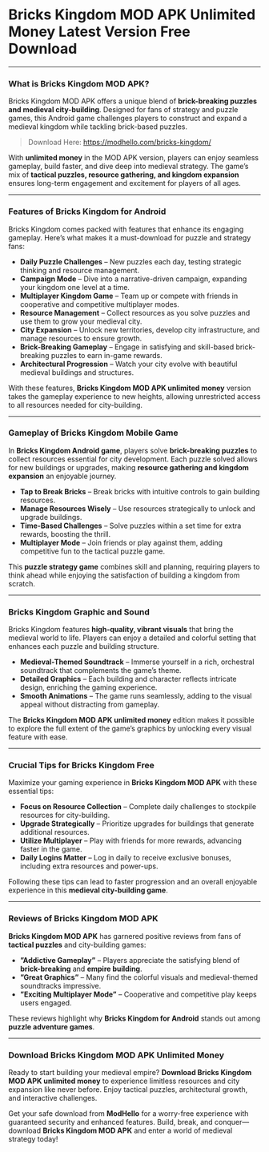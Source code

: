 # Bricks Kingdom MOD APK Unlimited Money Latest Version Free Download

---

### What is Bricks Kingdom MOD APK?

Bricks Kingdom MOD APK offers a unique blend of **brick-breaking puzzles and medieval city-building**. Designed for fans of strategy and puzzle games, this Android game challenges players to construct and expand a medieval kingdom while tackling brick-based puzzles.

>Download Here: https://modhello.com/bricks-kingdom/

With **unlimited money** in the MOD APK version, players can enjoy seamless gameplay, build faster, and dive deep into medieval strategy. The game’s mix of **tactical puzzles, resource gathering, and kingdom expansion** ensures long-term engagement and excitement for players of all ages.

---

### Features of Bricks Kingdom for Android

Bricks Kingdom comes packed with features that enhance its engaging gameplay. Here’s what makes it a must-download for puzzle and strategy fans:

- **Daily Puzzle Challenges** – New puzzles each day, testing strategic thinking and resource management.
- **Campaign Mode** – Dive into a narrative-driven campaign, expanding your kingdom one level at a time.
- **Multiplayer Kingdom Game** – Team up or compete with friends in cooperative and competitive multiplayer modes.
- **Resource Management** – Collect resources as you solve puzzles and use them to grow your medieval city.
- **City Expansion** – Unlock new territories, develop city infrastructure, and manage resources to ensure growth.
- **Brick-Breaking Gameplay** – Engage in satisfying and skill-based brick-breaking puzzles to earn in-game rewards.
- **Architectural Progression** – Watch your city evolve with beautiful medieval buildings and structures.
  
With these features, **Bricks Kingdom MOD APK unlimited money** version takes the gameplay experience to new heights, allowing unrestricted access to all resources needed for city-building.

---

### Gameplay of Bricks Kingdom Mobile Game

In **Bricks Kingdom Android game**, players solve **brick-breaking puzzles** to collect resources essential for city development. Each puzzle solved allows for new buildings or upgrades, making **resource gathering and kingdom expansion** an enjoyable journey.

- **Tap to Break Bricks** – Break bricks with intuitive controls to gain building resources.
- **Manage Resources Wisely** – Use resources strategically to unlock and upgrade buildings.
- **Time-Based Challenges** – Solve puzzles within a set time for extra rewards, boosting the thrill.
- **Multiplayer Mode** – Join friends or play against them, adding competitive fun to the tactical puzzle game.

This **puzzle strategy game** combines skill and planning, requiring players to think ahead while enjoying the satisfaction of building a kingdom from scratch.

---

### Bricks Kingdom Graphic and Sound

Bricks Kingdom features **high-quality, vibrant visuals** that bring the medieval world to life. Players can enjoy a detailed and colorful setting that enhances each puzzle and building structure.

- **Medieval-Themed Soundtrack** – Immerse yourself in a rich, orchestral soundtrack that complements the game’s theme.
- **Detailed Graphics** – Each building and character reflects intricate design, enriching the gaming experience.
- **Smooth Animations** – The game runs seamlessly, adding to the visual appeal without distracting from gameplay.

The **Bricks Kingdom MOD APK unlimited money** edition makes it possible to explore the full extent of the game’s graphics by unlocking every visual feature with ease.

---

### Crucial Tips for Bricks Kingdom Free

Maximize your gaming experience in **Bricks Kingdom MOD APK** with these essential tips:

- **Focus on Resource Collection** – Complete daily challenges to stockpile resources for city-building.
- **Upgrade Strategically** – Prioritize upgrades for buildings that generate additional resources.
- **Utilize Multiplayer** – Play with friends for more rewards, advancing faster in the game.
- **Daily Logins Matter** – Log in daily to receive exclusive bonuses, including extra resources and power-ups.

Following these tips can lead to faster progression and an overall enjoyable experience in this **medieval city-building game**.

---

### Reviews of Bricks Kingdom MOD APK

**Bricks Kingdom MOD APK** has garnered positive reviews from fans of **tactical puzzles** and city-building games:

- **”Addictive Gameplay”** – Players appreciate the satisfying blend of **brick-breaking** and **empire building**.
- **”Great Graphics”** – Many find the colorful visuals and medieval-themed soundtracks impressive.
- **”Exciting Multiplayer Mode”** – Cooperative and competitive play keeps users engaged.

These reviews highlight why **Bricks Kingdom for Android** stands out among **puzzle adventure games**.

---

### Download Bricks Kingdom MOD APK Unlimited Money

Ready to start building your medieval empire? **Download Bricks Kingdom MOD APK unlimited money** to experience limitless resources and city expansion like never before. Enjoy tactical puzzles, architectural growth, and interactive challenges.

Get your safe download from **ModHello** for a worry-free experience with guaranteed security and enhanced features. Build, break, and conquer—download **Bricks Kingdom MOD APK** and enter a world of medieval strategy today!
